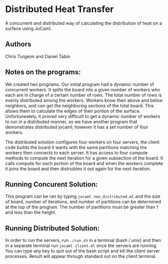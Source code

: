 # Distributed Heat Transfer

A concurrent and distributed way of calculating the distribution of heat on a surface using JoCaml.

## Authors
Chris Turgeon and Daniel Tabin

## Notes on the programs:
We created two programs.  Our initial program had a dynamic number of concurrent workers.  It splits the board into a given number of workers who each are in charge of a certain number of rows.  The total number of rows is evenly distributed among the workers.  Workers know their above and below neighbors, and can get the neighboring sections of the total board.  This allows them to calculate the edges of their portion of the surface.  Unfortuneately, it proved very difficult to get a dynamic number of workers to run in a distributed manner, so we have another program that demonstrates distributed jocaml; however it has a set number of four workers. 

The distributed solution configures four workers on four servers, the client code builds the board it wants with the same partitions matching the workers then connects to each server. It has access to four compute methods to compute the next iteration for a given subsection of the board. It calls compute for each portion of the board and when the workers complete it joins the board and then distriubtes it out again for the next iteration. 

## Running Concurent Solution:
This program can be ran by typing `jocaml non_distributed.ml` and the size of board, number of iterations, and number of partitions can be determined at the top of the program.  The number of partitions must be greater than 1 and less than the height.

## Running Distributed Solution:
In order to run the servers, run ```./run.sh``` in a terminal (bash / unix) and then in a separate terminal run ```jocaml client.ml``` once the servers are running. You can type any key to quit out of the bash script and kill the client server processes. Result will appear through standard out on the client terminal. 
